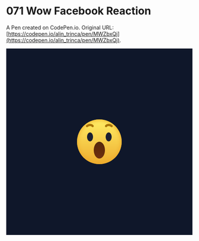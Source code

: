 # 071 Wow Facebook Reaction

A Pen created on CodePen.io. Original URL: [https://codepen.io/alin_trinca/pen/MWZbxQj](https://codepen.io/alin_trinca/pen/MWZbxQj).

![Wow Facebook Reaction Screenshot](wow-facebook-reaction.png)
